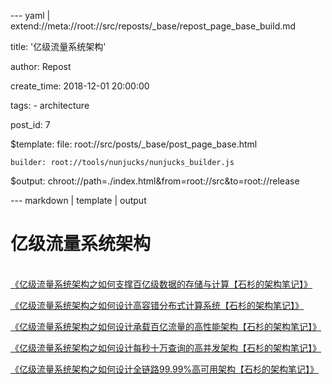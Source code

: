 --- yaml | extend://meta://root://src/reposts/_base/repost_page_base_build.md

title: '亿级流量系统架构'

author: Repost

create_time: 2018-12-01 20:00:00

tags:
    - architecture

post_id: 7

$template:
    file: root://src/posts/_base/post_page_base.html

    builder: root://tools/nunjucks/nunjucks_builder.js

$output: chroot://path=./index.html&from=root://src&to=root://release

--- markdown | template | output
# 亿级流量系统架构
\
[《亿级流量系统架构之如何支撑百亿级数据的存储与计算【石杉的架构笔记】》](https://mp.weixin.qq.com/s?__biz=MzU0OTk3ODQ3Ng==&mid=2247483948&idx=1&sn=e75aa8b5cfae1363391801e2f74bd2ee&chksm=fba6ea2fccd163390520dbc62b6170c7f3d456207e623fce4ded036fea525a6782a31098b905&mpshare=1&scene=1&srcid=1201rgBr1VUk1Zs9bYjikUeP#rd)

[《亿级流量系统架构之如何设计高容错分布式计算系统【石杉的架构笔记】》](https://mp.weixin.qq.com/s?__biz=MzU0OTk3ODQ3Ng==&mid=2247483966&idx=1&sn=6547135bd79c33a889ff71d05aad1fd7&chksm=fba6ea3dccd1632bad88202d4031b98412ceccde3ec39242878be67bae4e3109e066bd7b1604&mpshare=1&scene=1&srcid=1201KlxOUuLUYBTFgEtp8FmF#rd)

[《亿级流量系统架构之如何设计承载百亿流量的高性能架构【石杉的架构笔记】》](https://mp.weixin.qq.com/s?__biz=MzU0OTk3ODQ3Ng==&mid=2247483975&idx=1&sn=90a7cb608bc42df99bbad4104397ac88&chksm=fba6ea44ccd16352a7ff04f27290b84afe842d4baaa60c43596e4ca975e4ad4e27eaaa71eb0e&mpshare=1&scene=1&srcid=1201sFSY0FP6k9v73K7yAfnN#rd)

[《亿级流量系统架构之如何设计每秒十万查询的高并发架构【石杉的架构笔记】》](https://mp.weixin.qq.com/s?__biz=MzU0OTk3ODQ3Ng==&mid=2247483986&idx=1&sn=a6c313fa97aaac0556716834905ff20f&chksm=fba6ea51ccd16347cb055efe7046e6ed42e73a284275df41d2e587c5ea6d24ecc3cbf569b8d8&mpshare=1&scene=1&srcid=12018MxDTP97AAo5ZmZCiFZA#rd)

[《亿级流量系统架构之如何设计全链路99.99%高可用架构【石杉的架构笔记】》](https://mp.weixin.qq.com/s?__biz=MzU0OTk3ODQ3Ng==&mid=2247483996&idx=1&sn=698f5a2b07be1d29ec68532588b8df9e&chksm=fba6ea5fccd16349b139a25a9fe04ba59d81777cb5f7097ee95110c6c38ec2d1cd90a8a6c560&mpshare=1&scene=1&srcid=1201MoyteODQDctxSQrtXA36#rd)
